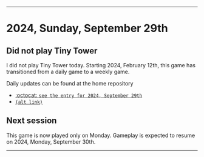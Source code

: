 
***

# 2024, Sunday, September 29th

## Did not play Tiny Tower

<!-- TODO: For each weekly entry, make sure the date is correct. The day of the week should be modified in 4 places !-->

I did not play Tiny Tower today. Starting 2024, February 12th, this game has transitioned from a daily game to a weekly game.

Daily updates can be found at the home repository

- [:octocat: `see the entry for 2024, September 29th`](https://github.com/seanpm2001/SeansLifeArchive_Images_TinyTower/tree/master/tiny%20tower/2024/09_September/29/) 
- [`(alt link)`](/tiny%20tower/2024/09_September/29/)

## Next session

This game is now played only on Monday. Gameplay is expected to resume on 2024, Monday, September 30th.

***
